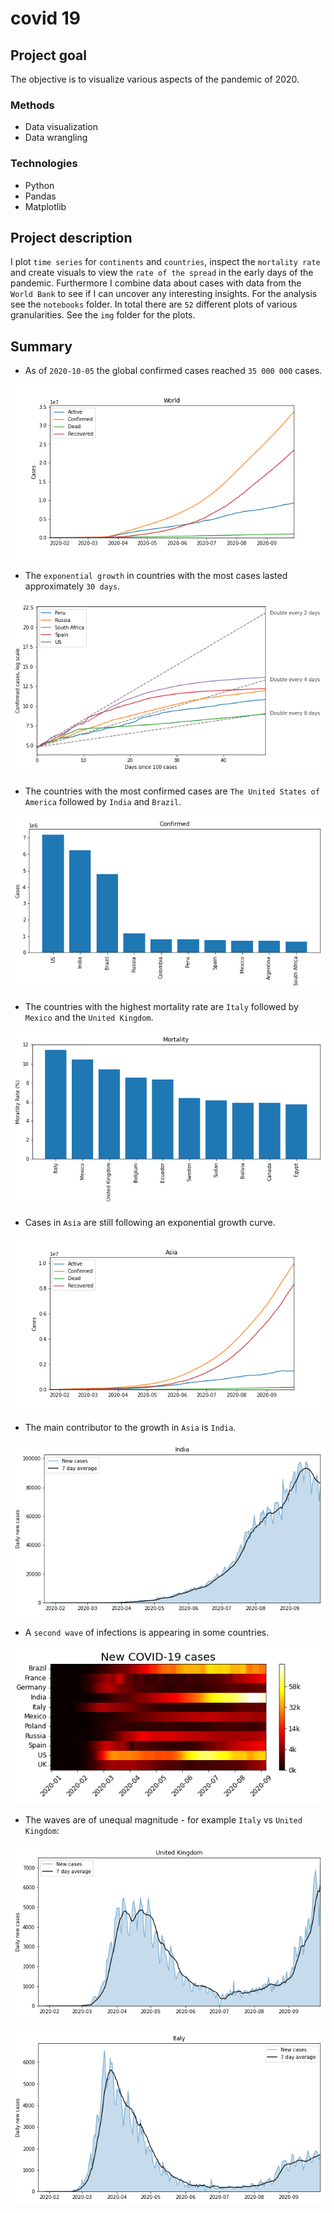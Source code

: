 # covid 19

## Project goal
The objective is to visualize various aspects of the pandemic of 2020.

### Methods
* Data visualization
* Data wrangling

### Technologies
* Python
* Pandas
* Matplotlib

## Project description
I plot `time series` for `continents` and `countries`, inspect the `mortality rate` and create visuals to view the `rate of the spread` in the early days of the pandemic.
Furthermore I combine data about cases with data from the `World Bank` to see if I can uncover any interesting insights. For the analysis see the `notebooks` folder.
In total there are `52` different plots of various granularities. See the `img` folder for the plots.

## Summary

* As of `2020-10-05` the global confirmed cases reached `35 000 000` cases.

![image](https://github.com/besiobu/data-science-portfolio/blob/master/covid-19/img/world_cases.png)

* The `exponential growth` in countries with the most cases lasted approximately `30 days`.

![image](https://github.com/besiobu/data-science-portfolio/blob/master/covid-19/img/growth_plot.png)

* The countries with the most confirmed cases are `The United States of America` followed by `India` and `Brazil`.

![image](https://github.com/besiobu/data-science-portfolio/blob/master/covid-19/img/confirmed_cases_most.png)

* The countries with the highest mortality rate are `Italy` followed by `Mexico` and the `United Kingdom`.

![image](https://github.com/besiobu/data-science-portfolio/blob/master/covid-19/img/mortality_cases_most.png)

* Cases in `Asia` are still following an exponential growth curve.

![image](https://github.com/besiobu/data-science-portfolio/blob/master/covid-19/img/asia_cases.png)

* The main contributor to the growth in `Asia` is `India`.

![image](https://github.com/besiobu/data-science-portfolio/blob/master/covid-19/img/india_cases_chg.png)

* A `second wave` of infections is appearing in some countries.

![image](https://github.com/besiobu/data-science-portfolio/blob/master/covid-19/img/covid_tiles.png)

* The waves are of unequal magnitude - for example `Italy` vs `United Kingdom`:

![image](https://github.com/besiobu/data-science-portfolio/blob/master/covid-19/img/united%20kingdom_cases_chg.png)

![image](https://github.com/besiobu/data-science-portfolio/blob/master/covid-19/img/italy_cases_chg.png)